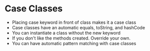 # Case Classes

- Placing case keyword in front of class makes it a case class
- Case classes have an automatic equals, toString, and hashCode
- You can instantiate a class without the new keyword
- If you don't like the methods created. Override your own.
- You can have automatic pattern matching with case classes
